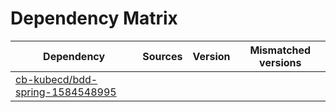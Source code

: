 # Dependency Matrix

Dependency | Sources | Version | Mismatched versions
---------- | ------- | ------- | -------------------
[cb-kubecd/bdd-spring-1584548995](https://github.com/cb-kubecd/bdd-spring-1584548995.git) |  | []() | 
